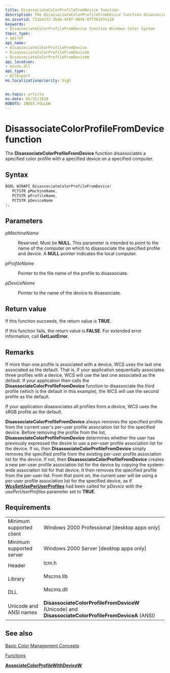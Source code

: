 ```yaml
---
title: DisassociateColorProfileFromDevice function
description: The DisassociateColorProfileFromDevice function disassociates a specified color profile with a specified device on a specified computer.
ms.assetid: 731b4172-3bd6-4f6f-9045-07f36197e120
keywords:
- DisassociateColorProfileFromDevice function Windows Color System
topic_type:
- apiref
api_name:
- DisassociateColorProfileFromDevice
- DisassociateColorProfileFromDeviceA
- DisassociateColorProfileFromDeviceW
api_location:
- mscms.dll
api_type:
- DllExport
ms.localizationpriority: high


ms.topic: article
ms.date: 05/31/2018
ROBOTS: INDEX,FOLLOW
---
```


# DisassociateColorProfileFromDevice function

The **DisassociateColorProfileFromDevice** function disassociates a specified color profile with a specified device on a specified computer.

## Syntax


```C++
BOOL WINAPI DisassociateColorProfileFromDevice(
   PCTSTR pMachineName,
   PCTSTR pProfileName,
   PCTSTR pDeviceName
);
```



## Parameters

<dl> <dt>

*pMachineName* 
</dt> <dd>

Reserved. Must be **NULL**. This parameter is intended to point to the name of the computer on which to disassociate the specified profile and device. A **NULL** pointer indicates the local computer.

</dd> <dt>

*pProfileName* 
</dt> <dd>

Pointer to the file name of the profile to disassociate.

</dd> <dt>

*pDeviceName* 
</dt> <dd>

Pointer to the name of the device to disassociate.

</dd> </dl>

## Return value

If this function succeeds, the return value is **TRUE**.

If this function fails, the return value is **FALSE**. For extended error information, call **GetLastError**.

## Remarks

If more than one profile is associated with a device, WCS uses the last one associated as the default. That is, if your application sequentially associates three profiles with a device, WCS will use the last one associated as the default. If your application then calls the **DisassociateColorProfileFromDevice** function to disassociate the third profile (which is the default in this example), the WCS will use the second profile as the default.

If your application disassociates all profiles from a device, WCS uses the sRGB profile as the default.

**DisassociateColorProfileFromDevice** always removes the specified profile from the current user's per-user profile association list for the specified device. Before removing the profile from the list, **DisassociateColorProfileFromDevice** determines whether the user has previously expressed the desire to use a per-user profile association list for the device. If so, then **DisassociateColorProfileFromDevice** simply removes the specified profile from the existing per-user profile association list for the device. If not, then **DisassociateColorProfileFromDevice** creates a new per-user profile association list for the device by copying the system-wide association list for that device. It then removes the specified profile from the per-user list. From that point on, the current user will be using a per-user profile association list for the specified device, as if [**WcsSetUsePerUserProfiles**](wcssetuseperuserprofiles.md) had been called for *pDevice* with the *usePerUserProfiles* parameter set to **TRUE**.

## Requirements



|                                     |                                                                                                                 |
|-------------------------------------|-----------------------------------------------------------------------------------------------------------------|
| Minimum supported client<br/> | Windows 2000 Professional \[desktop apps only\]<br/>                                                      |
| Minimum supported server<br/> | Windows 2000 Server \[desktop apps only\]<br/>                                                            |
| Header<br/>                   | <dl> <dt>Icm.h</dt> </dl>                                |
| Library<br/>                  | <dl> <dt>Mscms.lib</dt> </dl>                            |
| DLL<br/>                      | <dl> <dt>Mscms.dll</dt> </dl>                            |
| Unicode and ANSI names<br/>   | **DisassociateColorProfileFromDeviceW** (Unicode) and **DisassociateColorProfileFromDeviceA** (ANSI)<br/> |



## See also

<dl> <dt>

[Basic Color Management Concepts](basic-color-management-concepts.md)
</dt> <dt>

[Functions](functions.md)
</dt> <dt>

[**AssociateColorProfileWithDeviceW**](/windows/win32/api/icm/nf-icm-associatecolorprofilewithdevicew)
</dt> </dl>

 

 





